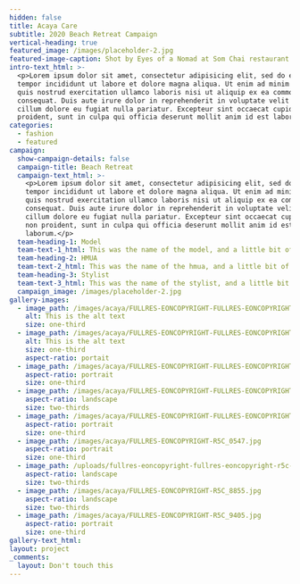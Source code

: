 ```yaml
---
hidden: false
title: Acaya Care
subtitle: 2020 Beach Retreat Campaign
vertical-heading: true
featured_image: /images/placeholder-2.jpg
featured-image-caption: Shot by Eyes of a Nomad at Som Chai restaurant
intro-text_html: >-
  <p>Lorem ipsum dolor sit amet, consectetur adipisicing elit, sed do eiusmod
  tempor incididunt ut labore et dolore magna aliqua. Ut enim ad minim veniam,
  quis nostrud exercitation ullamco laboris nisi ut aliquip ex ea commodo
  consequat. Duis aute irure dolor in reprehenderit in voluptate velit esse
  cillum dolore eu fugiat nulla pariatur. Excepteur sint occaecat cupidatat non
  proident, sunt in culpa qui officia deserunt mollit anim id est laborum.</p>
categories:
  - fashion
  - featured
campaign:
  show-campaign-details: false
  campaign-title: Beach Retreat
  campaign-text_html: >-
    <p>Lorem ipsum dolor sit amet, consectetur adipisicing elit, sed do eiusmod
    tempor incididunt ut labore et dolore magna aliqua. Ut enim ad minim veniam,
    quis nostrud exercitation ullamco laboris nisi ut aliquip ex ea commodo
    consequat. Duis aute irure dolor in reprehenderit in voluptate velit esse
    cillum dolore eu fugiat nulla pariatur. Excepteur sint occaecat cupidatat
    non proident, sunt in culpa qui officia deserunt mollit anim id est
    laborum.</p>
  team-heading-1: Model
  team-text-1_html: This was the name of the model, and a little bit of a blurb about her.
  team-heading-2: HMUA
  team-text-2_html: This was the name of the hmua, and a little bit of a blurb about her.
  team-heading-3: Stylist
  team-text-3_html: This was the name of the stylist, and a little bit of a blurb about her.
  campaign_image: /images/placeholder-2.jpg
gallery-images:
  - image_path: /images/acaya/FULLRES-EONCOPYRIGHT-FULLRES-EONCOPYRIGHT-Acaya-Care0733.jpg
    alt: This is the alt text
    size: one-third
  - image_path: /images/acaya/FULLRES-EONCOPYRIGHT-FULLRES-EONCOPYRIGHT-Acaya-Care0512.jpg
    alt: This is the alt text
    size: one-third
    aspect-ratio: portait
  - image_path: /images/acaya/FULLRES-EONCOPYRIGHT-FULLRES-EONCOPYRIGHT-Acaya-Care0420.jpg
    aspect-ratio: portrait
    size: one-third
  - image_path: /images/acaya/FULLRES-EONCOPYRIGHT-FULLRES-EONCOPYRIGHT-Acaya-Care0753.jpg
    aspect-ratio: landscape
    size: two-thirds
  - image_path: /images/acaya/FULLRES-EONCOPYRIGHT-FULLRES-EONCOPYRIGHT-Acaya-Care0576.jpg
    aspect-ratio: portrait
    size: one-third
  - image_path: /images/acaya/FULLRES-EONCOPYRIGHT-R5C_0547.jpg
    aspect-ratio: portrait
    size: one-third
  - image_path: /uploads/fullres-eoncopyright-fullres-eoncopyright-r5c-9980.jpg
    aspect-ratio: landscape
    size: two-thirds
  - image_path: /images/acaya/FULLRES-EONCOPYRIGHT-R5C_8855.jpg
    aspect-ratio: landscape
    size: two-thirds
  - image_path: /images/acaya/FULLRES-EONCOPYRIGHT-R5C_9405.jpg
    aspect-ratio: portrait
    size: one-third
gallery-text_html:
layout: project
_comments:
  layout: Don't touch this
---
```


